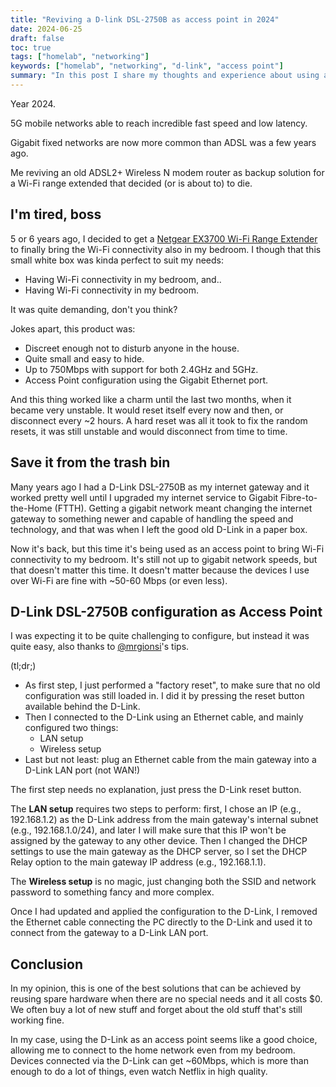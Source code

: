 ```yaml
---
title: "Reviving a D-link DSL-2750B as access point in 2024"
date: 2024-06-25
draft: false
toc: true
tags: ["homelab", "networking"]
keywords: ["homelab", "networking", "d-link", "access point"]
summary: "In this post I share my thoughts and experience about using an old D-Link DSL 2750B as access point, after that my Wi-Fi range extender died."
---
```


Year 2024.

5G mobile networks able to reach incredible fast speed and low latency.

Gigabit fixed networks are now more common than ADSL was a few years ago.

Me reviving an old ADSL2+ Wireless N modem router as backup solution for a Wi-Fi range extended that decided (or is about to) to die.

## I'm tired, boss

5 or 6 years ago, I decided to get a [Netgear EX3700 Wi-Fi Range Extender](https://www.netgear.com/uk/home/wifi/range-extenders/ex3700/) to finally bring the Wi-Fi connectivity also in my bedroom. I though that this small white box was kinda perfect to suit my needs:

- Having Wi-Fi connectivity in my bedroom, and..
- Having Wi-Fi connectivity in my bedroom.

It was quite demanding, don't you think?

Jokes apart, this product was:

- Discreet enough not to disturb anyone in the house.
- Quite small and easy to hide.
- Up to 750Mbps with support for both 2.4GHz and 5GHz.
- Access Point configuration using the Gigabit Ethernet port.

And this thing worked like a charm until the last two months, when it became very unstable. It would reset itself every now and then, or disconnect every ~2 hours. A hard reset was all it took to fix the random resets, it was still unstable and would disconnect from time to time.

## Save it from the trash bin

Many years ago I had a D-Link DSL-2750B as my internet gateway and it worked pretty well until I upgraded my internet service to Gigabit Fibre-to-the-Home (FTTH). Getting a gigabit network meant changing the internet gateway to something newer and capable of handling the speed and technology, and that was when I left the good old D-Link in a paper box.

Now it's back, but this time it's being used as an access point to bring Wi-Fi connectivity to my bedroom. It's still not up to gigabit network speeds, but that doesn't matter this time. It doesn't matter because the devices I use over Wi-Fi are fine with ~50-60 Mbps (or even less).

## D-Link DSL-2750B configuration as Access Point

I was expecting it to be quite challenging to configure, but instead it was quite easy, also thanks to [@mrgionsi](https://github.com/mrgionsi)'s tips.

(tl;dr;)

- As first step, I just performed a "factory reset", to make sure that no old configuration was still loaded in. I did it by pressing the reset button available behind the D-Link.
- Then I connected to the D-Link using an Ethernet cable, and mainly configured two things:
  - LAN setup
  - Wireless setup
- Last but not least: plug an Ethernet cable from the main gateway into a D-Link LAN port (not WAN!)

The first step needs no explanation, just press the D-Link reset button.

The **LAN setup** requires two steps to perform: first, I chose an IP (e.g., 192.168.1.2) as the D-Link address from the main gateway's internal subnet (e.g., 192.168.1.0/24), and later I will make sure that this IP won't be assigned by the gateway to any other device. Then I changed the DHCP settings to use the main gateway as the DHCP server, so I set the DHCP Relay option to the main gateway IP address (e.g., 192.168.1.1).

The **Wireless setup** is no magic, just changing both the SSID and network password to something fancy and more complex.

Once I had updated and applied the configuration to the D-Link, I removed the Ethernet cable connecting the PC directly to the D-Link and used it to connect from the gateway to a D-Link LAN port.

## Conclusion

In my opinion, this is one of the best solutions that can be achieved by reusing spare hardware when there are no special needs and it all costs $0. We often buy a lot of new stuff and forget about the old stuff that's still working fine.

In my case, using the D-Link as an access point seems like a good choice, allowing me to connect to the home network even from my bedroom. Devices connected via the D-Link can get ~60Mbps, which is more than enough to do a lot of things, even watch Netflix in high quality.
